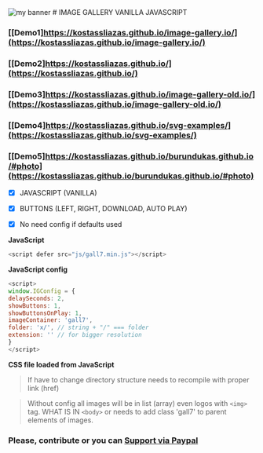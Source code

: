 <img src="https://user-images.githubusercontent.com/31342007/174409042-20f6e486-5aa5-46ad-bf79-a975f6d1f38c.png" alt="my banner">
# IMAGE GALLERY VANILLA JAVASCRIPT

### [[Demo1]https://kostassliazas.github.io/image-gallery.io/](https://kostassliazas.github.io/image-gallery.io/)
### [[Demo2]https://kostassliazas.github.io/](https://kostassliazas.github.io/)
### [[Demo3]https://kostassliazas.github.io/image-gallery-old.io/](https://kostassliazas.github.io/image-gallery-old.io/)
### [[Demo4]https://kostassliazas.github.io/svg-examples/](https://kostassliazas.github.io/svg-examples/)
### [[Demo5]https://kostassliazas.github.io/burundukas.github.io/#photo](https://kostassliazas.github.io/burundukas.github.io/#photo)

- [x] JAVASCRIPT (VANILLA) 
- [x] BUTTONS (LEFT, RIGHT, DOWNLOAD, AUTO PLAY)
- [x] No need config if defaults used


**JavaScript**
```javascript
<script defer src="js/gall7.min.js"></script>
```
**JavaScript config**
```javascript
<script>
window.IGConfig = {
delaySeconds: 2,
showButtons: 1,
showButtonsOnPlay: 1,
imageContainer: 'gall7',
folder: 'x/', // string + "/" === folder
extension: '' // for bigger resolution
}
</script>
```
**CSS file loaded from JavaScript**

>If have to change directory structure needs to recompile with proper link (href)

>Without config all images will be in list (array) even logos with ```<img>``` tag. WHAT IS IN ```<body>``` or needs to add class 'gall7' to parent elements of images.
### Please, contribute or you can <a href="https://www.paypal.com/donate/?hosted_button_id=7KH4VV5GJR2BJ" rel="noopener" target="_blank">Support via Paypal</a>
